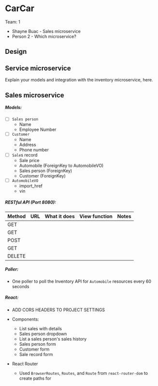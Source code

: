 # CarCar

Team: 1

* Shayne Buac - Sales microservice
* Person 2 - Which microservice?

## Design

## Service microservice

Explain your models and integration with the inventory
microservice, here.

## Sales microservice

##### Models:

- [ ] `Sales person`
  - Name
  - Employee Number
- [ ] `Customer`
  - Name
  - Address
  - Phone number
- [ ] `Sale`s record
  - Sale price
  - Automobile (ForeignKey to AutomobileVO)
  - Sales person (ForeignKey)
  - Customer (ForeignKey)
- [ ] `AutomobileVO`
  - import_href
  - vin

##### RESTful API (Port 8080):

| Method | URL | What it does | View function | Notes |
| ------ | ------ | ------ | ------ | ------ |
|   GET  |        |        |        |        |
| GET |  | | |  |
|    POST    |   |   |  |
| GET |  | |  |
| DELETE |  |  |  |

##### Poller:
- One poller to poll the Inventory API for `Automobile` resources every 60 seconds

##### React:
- ADD CORS HEADERS TO PROJECT SETTINGS
- Components:
  - List sales with details
  - Sales person dropdown
  - List a sales person's sales history
  - Sales person form
  - Customer form
  - Sale record form

- React Router
  - Used `BrowserRoutes`, `Routes`, and `Route` from  `react-router-dom` to create paths for
